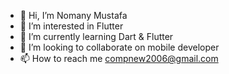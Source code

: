 - 👋 Hi, I’m Nomany Mustafa
- 👀 I’m interested in Flutter
- 🌱 I’m currently learning Dart & Flutter
- 💞️ I’m looking to collaborate on mobile developer
- 📫 How to reach me compnew2006@gmail.com 

<!---
compnew2006/compnew2006 is a ✨ special ✨ repository because its `README.md` (this file) appears on your GitHub profile.
You can click the Preview link to take a look at your changes.
--->
